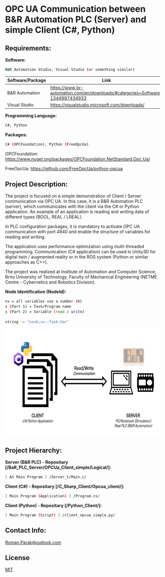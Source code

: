# OPC UA Communication between B&R Automation PLC (Server) and simple Client (C#, Python)

## Requirements:

**Software:**
```bash
B&R Automation Studio, Visual Studio (or something similar)
```

| Software/Package      | Link                                                                                  |
| --------------------- | ------------------------------------------------------------------------------------- |
| B&R Automation        | https://www.br-automation.com/en/downloads/#categories=Software-1344987434933         |
| Visual Studio         | https://visualstudio.microsoft.com/downloads/                                         |

**Programming Language:**
```bash
C#, Python
```

**Packages:**
```bash
C# (OPCFoundation), Python (FreeOpcUa)
```
OPCFoundation: https://www.nuget.org/packages/OPCFoundation.NetStandard.Opc.Ua/

FreeOpcUa: https://github.com/FreeOpcUa/python-opcua

## Project Description:

The project is focused on a simple demonstration of Client / Server communication via OPC UA. In this case, it is a B&R Automation PLC (server), which communicates with the client via the C# or Python application. An example of an application is reading and writing data of different types (BOOL, REAL / LREAL).

In PLC configuration packages, it is mandatory to activate OPC UA communication with port 4840 and enable the structure of variables for reading and writing.

The application uses performance optimization using multi-threaded programming. Communication (C# application) can be used in Unity3D for digital twin / augmented reality or in the ROS system (Python or similar approaches as C++).

The project was realized at Institute of Automation and Computer Science, Brno University of Technology, Faculty of Mechanical Engineering (NETME Centre - Cybernetics and Robotics Division).

**Node Identification (NodeId):**

```bash
ns = all variables use a number (6)
s (Part 1) = Task/Program name
s (Part 2) = Variable (read / write)

string -> "ns=6;s=::Task:Var"
```

<p align="center">
<img src=https://github.com/rparak/OPCUA_Simple/blob/main/images/communication_scheme.png width="650" height="350">
</p>

## Project Hierarchy:

**Server (B&R PLC) - Repositary [/BaR_PLC_Server/OPCUa_Client_simple/Logical/]:**

```bash
[ AS Main Program ] /Server_t/Main.c/
```

**Client (C#) - Repositary [/C_Sharp_Client/Opcua_client/]:**

```bash
[ Main Program (Application) ] /Program.cs/
```

**Client (Python) - Repositary [/Python_Client/]:**

```bash
[ Main Program (Script) ] /client_opcua_simple.py/
```

## Contact Info:
Roman.Parak@outlook.com

## License
[MIT](https://choosealicense.com/licenses/mit/)
